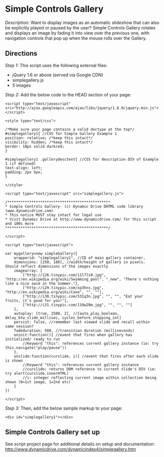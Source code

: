 # Simple Controls Gallery #

*Description:* Want to display images as an automatic slideshow that can also be explicitly played or paused by the user? Simple Controls Gallery rotates and displays an image by fading it into view over the previous one, with navigation controls that pop up when the mouse rolls over the Gallery. 

## Directions ##

*Step 1:* This script uses the following external files:

+ jQuery 1.6 or above (served via Google CDN)
+ simplegallery.js
+ 5 images

*Step 2:* Add the below code to the HEAD section of your page:

	<script type="text/javascript" src="http://ajax.googleapis.com/ajax/libs/jquery/1.6.0/jquery.min.js"></script>
	
	<style type="text/css">
	
	/*Make sure your page contains a valid doctype at the top*/
	#simplegallery1{ //CSS for Simple Gallery Example 1
	position: relative; /*keep this intact*/
	visibility: hidden; /*keep this intact*/
	border: 10px solid darkred;
	}
	
	#simplegallery1 .gallerydesctext{ //CSS for description DIV of Example 1 (if defined)
	text-align: left;
	padding: 2px 5px;
	}
	
	</style>
	
	<script type="text/javascript" src="simplegallery.js">
	
	/***********************************************
	* Simple Controls Gallery- (c) Dynamic Drive DHTML code library (www.dynamicdrive.com)
	* This notice MUST stay intact for legal use
	* Visit Dynamic Drive at http://www.dynamicdrive.com/ for this script and 100s more
	***********************************************/
	
	</script>
	
	<script type="text/javascript">
	
	var mygallery=new simpleGallery({
		wrapperid: "simplegallery1", //ID of main gallery container,
		dimensions: [250, 180], //width/height of gallery in pixels. Should reflect dimensions of the images exactly
		imagearray: [
			["http://i26.tinypic.com/11l7ls0.jpg", "http://en.wikipedia.org/wiki/Swimming_pool", "_new", "There's nothing like a nice swim in the Summer."],
			["http://i29.tinypic.com/xp3hns.jpg", "http://en.wikipedia.org/wiki/Cave", "", ""],
			["http://i30.tinypic.com/531q3n.jpg", "", "", "Eat your fruits, it's good for you!"],
			["http://i31.tinypic.com/119w28m.jpg", "", "", ""]
		],
		autoplay: [true, 2500, 2], //[auto_play_boolean, delay_btw_slide_millisec, cycles_before_stopping_int]
		persist: false, //remember last viewed slide and recall within same session?
		fadeduration: 500, //transition duration (milliseconds)
		oninit:function(){ //event that fires when gallery has initialized/ ready to run
			//Keyword "this": references current gallery instance (ie: try this.navigate("play/pause"))
		},
		onslide:function(curslide, i){ //event that fires after each slide is shown
			//Keyword "this": references current gallery instance
			//curslide: returns DOM reference to current slide's DIV (ie: try alert(curslide.innerHTML)
			//i: integer reflecting current image within collection being shown (0=1st image, 1=2nd etc)
		}
	})
	
	</script>

*Step 3:* Then, add the below sample markup to your page:

	<div id="simplegallery1"></div>

## Simple Controls Gallery set up ##

See script project page for additional details on setup and documentation: <http://www.dynamicdrive.com/dynamicindex4/simplegallery.htm>
